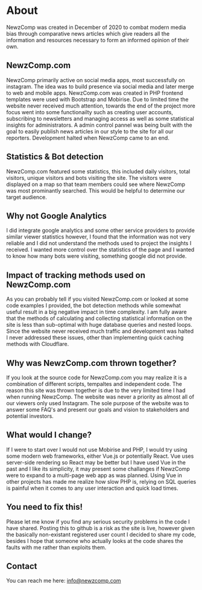 # About
NewzComp was created in December of 2020 to combat modern media bias through comparative news articles which give readers all the information and resources necessary to form an informed opinion of their own.

## NewzComp.com
NewzComp primarily active on social media apps, most successfully on instagram. The idea was to build presence via social media and later merge to web and mobile apps.
NewzComp.com was created in PHP frontend templates were used with Bootstrap and Mobirise. Due to limited time the website never received much attention, towards the end of the project more focus went into some functionailty such as creating user accounts, subscribing to newsletters and managing access as well as some statistical insights for administrators. A admin control pannel was being built with the goal to easily publish news articles in our style to the site for all our reporters. Development halted when NewzComp came to an end.

## Statistics & Bot detection
NewzComp.com featured some statistics, this included daily visitors, total visitors, unique visitors and bots visiting the site. The visitors were displayed on a map so that team members could see where NewzComp was most prominantly searched. This would be helpful to determine our target audience.

## Why not Google Analytics
I did integrate google analytics and some other service providers to provide similar viewer statistics however, I found that the information was not very reliable and I did not understand the methods used to project the insights I received. I wanted more control over the statistics of the page and I wanted to know how many bots were visiting, something google did not provide.

## Impact of tracking methods used on NewzComp.com
As you can probably tell if you visited NewzComp.com or looked at some code examples I provided, the bot detection methods while somewhat useful result in a big negative impact in time complexity. I am fully aware that the methods of calculating and collecting statistical information on the site is less than sub-optimal with huge database queries and nested loops. Since the website never received much traffic and development was halted I never addressed these issues, other than implementing quick caching methods with Cloudflare.


## Why was NewzComp.com thrown together?
If you look at the source code for NewzComp.com you may realize it is a combination of different scripts, tempaltes and independent code. The reason this site was thrown together is due to the very limited time I had when running NewzComp. The website was never a priority as almost all of our viewers only used Instagram. The sole purpose of the website was to answer some FAQ's and present our goals and vision to stakeholders and potential investors.

## What would I change?
If I were to start over I would not use Mobirise and PHP, I would try using some modern web frameworks, either Vue.js or potentially React. Vue uses server-side rendering so React may be better but I have used Vue in the past and I like its simplicity, it may present some challanges if NewzComp were to expand to a multi-page web app as was planned. Using Vue in other projects has made me realize how slow PHP is, relying on SQL queries is painful when it comes to any user interaction and quick load times.

## You need to fix this!
Please let me know if you find any serious security problems in the code I have shared. Posting this to github is a risk as the site is live, however given the basically non-existant registered user count I decided to share my code, besides I hope that someone who actually looks at the code shares the faults with me rather than exploits them.

## Contact
You can reach me here:
[info@newzcomp.com](mailto:info@newzcomp.com)

